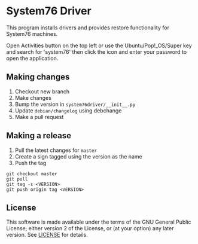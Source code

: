 # System76 Driver

This program installs drivers and provides restore functionality for System76
machines.

Open Activities button on the top left or use the Ubuntu/Pop!\_OS/Super key and
search for 'system76' then click the icon and enter your password to open the
application.

## Making changes

1. Checkout new branch
2. Make changes
3. Bump the version in `system76driver/__init__.py`
4. Update `debian/changelog` using debchange
5. Make a pull request

## Making a release

1. Pull the latest changes for `master`
2. Create a sign tagged using the version as the name
3. Push the tag

```
git checkout master
git pull
git tag -s <VERSION>
git push origin tag <VERSION>
```

## License

This software is made available under the terms of the GNU General Public
License; either version 2 of the License, or (at your option) any later
version. See [LICENSE](LICENSE) for details.
